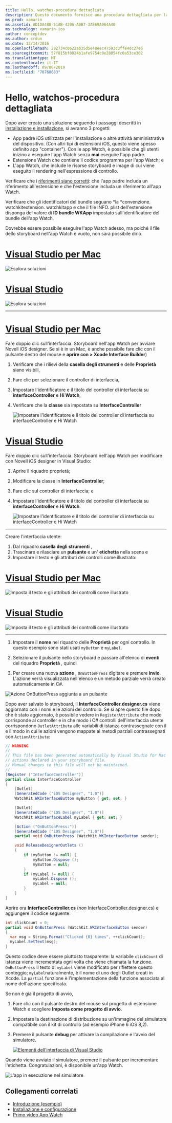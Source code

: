 ```yaml
---
title: Hello, watchos-procedura dettagliata
description: Questo documento fornisce una procedura dettagliata per la creazione di una semplice applicazione watchos con Novell. Viene descritto come lavorare sia in Visual Studio che in Visual Studio per Mac, utilizzare gli storyboard e rispondere agli eventi nel codice.
ms.prod: xamarin
ms.assetid: AD1DA488-51AB-420A-A0B7-3AE69A964A40
ms.technology: xamarin-ios
author: conceptdev
ms.author: crdun
ms.date: 12/14/2016
ms.openlocfilehash: 292734c0622ab35d5e48eec47593c3ffe4dc27e6
ms.sourcegitcommit: 57f815bf0024b1afe9754c0e28054fc0a53ce302
ms.translationtype: MT
ms.contentlocale: it-IT
ms.lasthandoff: 09/06/2019
ms.locfileid: "70768683"
---
```

# <a name="hello-watchos--walkthrough"></a>Hello, watchos-procedura dettagliata

Dopo aver creato una soluzione seguendo i passaggi descritti in [installazione e installazione](~/ios/watchos/get-started/installation.md), si avranno 3 progetti:

- App padre iOS utilizzata per l'installazione o altre attività amministrative del dispositivo. (Con altri tipi di estensioni iOS, questo viene spesso definito app "container"). Con le app Watch, è possibile che gli utenti inizino a eseguire l'app Watch senza **mai** eseguire l'app padre.
- Estensione Watch che contiene il codice programma per l'app Watch; e
- L'app Watch, che include le risorse storyboard e image di cui viene eseguito il rendering nell'espressione di controllo.

Verificare che i [riferimenti siano corretti](~/ios/watchos/get-started/project-references.md): che l'app padre includa un riferimento all'estensione e che l'estensione includa un riferimento all'app Watch.

Verificare che gli identificatori del bundle seguano \*la \*convenzione. watchkitextension. watchkitapp e che il file INFO. plist dell'estensione disponga del valore di **ID bundle WKApp** impostato sull'identificatore del bundle dell'app Watch.

Dovrebbe essere possibile eseguire l'app Watch adesso, ma poiché il file dello storyboard nell'app Watch è vuoto, non sarà possibile dirlo.

# <a name="visual-studio-for-mactabmacos"></a>[Visual Studio per Mac](#tab/macos)

![](hello-watch-images/projectstructure.png "Esplora soluzioni")

# <a name="visual-studiotabwindows"></a>[Visual Studio](#tab/windows)

![](hello-watch-images/vs-projectstructure.png "Esplora soluzioni")

-----

# <a name="visual-studio-for-mactabmacos"></a>[Visual Studio per Mac](#tab/macos)

Fare doppio clic sull'interfaccia. Storyboard nell'app Watch per avviare Novell iOS designer. Se si è in un Mac, è anche possibile fare clic con il pulsante destro del mouse e **aprire con > Xcode Interface Builder**)

1. Verificare che i rilievi della **casella degli strumenti** e delle **Proprietà** siano visibili,
1. Fare clic per selezionare il controller di interfaccia,
1. Impostare l'identificatore e il titolo del controller di interfaccia su **interfaceController** e **Hi Watch**,
1. Verificare che la **classe** sia impostata su **InterfaceController**

    ![](hello-watch-images/interfacecontrollerattributes.png "Impostare l'identificatore e il titolo del controller di interfaccia su interfaceController e Hi Watch")

# <a name="visual-studiotabwindows"></a>[Visual Studio](#tab/windows)

Fare doppio clic sull'interfaccia. Storyboard nell'app Watch per modificare con Novell iOS designer in Visual Studio:

1. Aprire il riquadro proprietà;
1. Modificare la classe in **InterfaceController**;
1. Fare clic sul controller di interfaccia; e
1. Impostare l'identificatore e il titolo del controller di interfaccia su **interfaceController** e **Hi Watch**.

    ![](hello-watch-images/vs-interfacecontrollerattributes.png "Impostare l'identificatore e il titolo del controller di interfaccia su interfaceController e Hi Watch")

-----

Creare l'interfaccia utente:

1. Dal riquadro **casella degli strumenti** ,
1. Trascinare e rilasciare un **pulsante** e un' **etichetta** nella scena e
1. Impostare il testo e gli attributi dei controlli come illustrato:

# <a name="visual-studio-for-mactabmacos"></a>[Visual Studio per Mac](#tab/macos)

![](hello-watch-images/draganddrop.png "Imposta il testo e gli attributi dei controlli come illustrato")

# <a name="visual-studiotabwindows"></a>[Visual Studio](#tab/windows)

![](hello-watch-images/vs-draganddrop.png "Imposta il testo e gli attributi dei controlli come illustrato")

-----

1. Impostare il **nome** nel riquadro delle **Proprietà** per ogni controllo. In questo esempio sono stati usati `myButton` e `myLabel`.

1. Selezionare il pulsante nello storyboard e passare all'elenco di **eventi** del riquadro **Proprietà** , quindi

1. Per creare una nuova **azione** , `OnButtonPress` digitare e premere **invio**.
  L'azione verrà visualizzata nell'elenco e un metodo parziale verrà creato automaticamente in C#.

![](hello-watch-images/buttonaction.png "Azione OnButtonPress aggiunta a un pulsante")

Dopo aver salvato lo storyboard, il **InterfaceController.designer.cs** viene aggiornato con i nomi e le azioni del controllo. Se si apre questo file dopo che è stato aggiornato, è possibile vedere in `RegisterAttribute` che modo corrisponde al controller e in che modo i C# controlli dell'interfaccia utente corrispondono `OutletAttribute` alle variabili di istanza contrassegnate con il e il modo in cui le azioni vengono mappate ai metodi parziali contrassegnati con `ActionAttribute`:

```csharp
// WARNING
//
// This file has been generated automatically by Visual Studio for Mac from the outlets and
// actions declared in your storyboard file.
// Manual changes to this file will not be maintained.
//
[Register ("InterfaceController")]
partial class InterfaceController
{
    [Outlet]
    [GeneratedCode ("iOS Designer", "1.0")]
    WatchKit.WKInterfaceButton myButton { get; set; }

    [Outlet]
    [GeneratedCode ("iOS Designer", "1.0")]
    WatchKit.WKInterfaceLabel myLabel { get; set; }

    [Action ("OnButtonPress:")]
    [GeneratedCode ("iOS Designer", "1.0")]
    partial void OnButtonPress (WatchKit.WKInterfaceButton sender);

    void ReleaseDesignerOutlets ()
    {
        if (myButton != null) {
            myButton.Dispose ();
            myButton = null;
        }
        if (myLabel != null) {
            myLabel.Dispose ();
            myLabel = null;
        }
    }
}
```

Aprire ora **InterfaceController.cs** (*non* InterfaceController.designer.cs) e aggiungere il codice seguente:

```csharp
int clickCount = 0;
partial void OnButtonPress (WatchKit.WKInterfaceButton sender)
{
  var msg = String.Format("Clicked {0} times", ++clickCount);
  myLabel.SetText(msg);
}
```

Questo codice deve essere piuttosto trasparente: la variabile `clickCount` di istanza viene incrementata ogni volta che viene chiamata la funzione. `OnButtonPress` Il testo di `myLabel` viene modificato per riflettere questo conteggio; `myLabel`naturalmente, è il nome di uno degli Outlet creati in Xcode. La `partial` funzione è l'implementazione della funzione associata al nome dell'azione specificata.

Se non è già il progetto di avvio,

1. Fare clic con il pulsante destro del mouse sul progetto di estensione Watch e scegliere **Imposta come progetto di avvio**.

1. Impostare la destinazione di distribuzione su un'immagine del simulatore compatibile con il kit di controllo (ad esempio iPhone 6 iOS 8,2).

1. Premere il pulsante **debug** per attivare la compilazione e l'avvio del simulatore.

    [![](hello-watch-images/readytodebug-sml.png "Elementi dell'interfaccia di Visual Studio")](hello-watch-images/readytodebug.png#lightbox)

Quando viene avviato il simulatore, premere il pulsante per incrementare l'etichetta.
Congratulazioni, è disponibile un'app Watch.

![](hello-watch-images/running.png "L'app in esecuzione nel simulatore")

## <a name="related-links"></a>Collegamenti correlati

- [Introduzione (esempio)](https://docs.microsoft.com/samples/xamarin/ios-samples/watchkit-gettingstarted)
- [Installazione e configurazione](~/ios/watchos/get-started/installation.md)
- [Primo video App Watch](https://blog.xamarin.com/your-first-watch-kit-app/)
